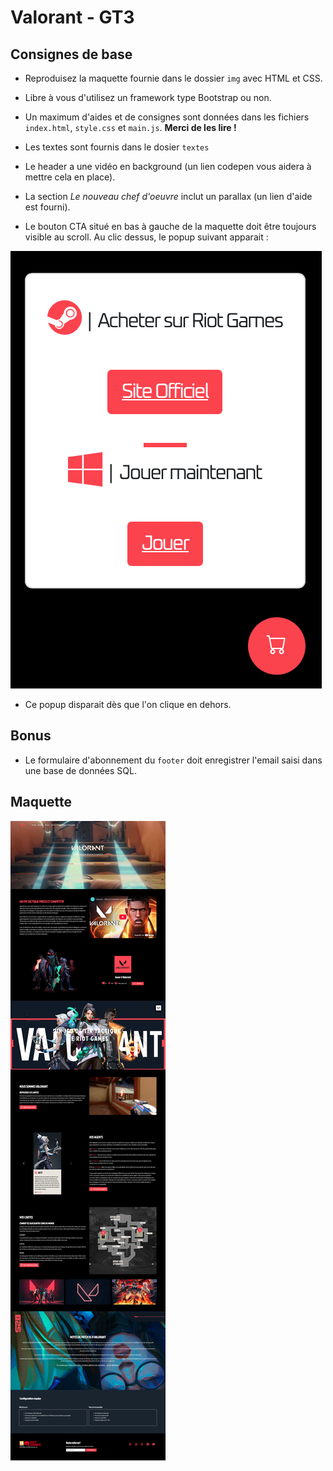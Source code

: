# Valorant - GT3

## Consignes de base

- Reproduisez la maquette fournie dans le dossier `img` avec HTML et CSS.

- Libre à vous d'utilisez un framework type Bootstrap ou non.

- Un maximum d'aides et de consignes sont données dans les fichiers `index.html`, `style.css` et `main.js`. **Merci de les lire !**

- Les textes sont fournis dans le dosier `textes`

- Le header a une vidéo en background (un lien codepen vous aidera à mettre cela en place).

- La section *Le nouveau chef d'oeuvre* inclut un parallax (un lien d'aide est fourni).

- Le bouton CTA situé en bas à gauche de la maquette doit être toujours visible au scroll. Au clic dessus, le popup suivant apparait :

![Popup](img/bouton-cta.png)

- Ce popup disparait dès que l'on clique en dehors.

## Bonus

- Le formulaire d'abonnement du `footer` doit enregistrer l'email saisi dans une base de données SQL.

## Maquette

![Maquette](img/maquette-finale-valorant.jpg)
